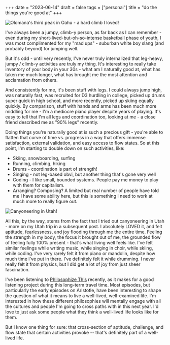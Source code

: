 +++
date = "2023-06-14"
draft = false
tags = ["personal"]
title = "do the things you're good at"
+++

![Olomana's third peak in Oahu - a hard climb I loved!](/img/do-the-things-youre-good-at/olomana.png)

I've always been a jumpy, climb-y person, as far back as I can remember - even during my short-lived-but-oh-so-intense basketball phase of youth, I was most complimented for my "mad ups" - suburban white boy slang (and probably beyond) for jumping well.

But it's odd - until very recently, I've never truly internalized that leg-heavy, jumpy / climb-y activities are truly my thing. It's interesting to really take inventory of your body in your 30s - what am I naturally good at, what has taken me much longer, what has brought me the most attention and acclamation from others.

And consistently for me, it's been stuff with legs. I could always jump high, was naturally fast, was recruited for D3 hurdling in college, picked up drums super quick in high school, and more recently, picked up skiing equally quickly. By comparison, stuff with hands and arms has been much more middling for me - I'm a mediocre piano player despite years of playing. It's easy to tell that I'm all legs and coordination too, looking at me - a close friend described me as "90% legs" recently.

Doing things you're naturally good at is such a precious gift - you're able to flatten that curve of time vs. progress  in a way that offers immense satisfaction, external validation, and easy access to flow states. So at this point, I'm starting to double down on such activities, like:

- Skiing, snowboarding, surfing
- Running, climbing, hiking
- Drums - coordination is part of strength!
- Singing - not leg-based obvi, but another thing that's gone very well
- Coding - I like small, bounded systems. People pay me money to play with them for capitalism.
- Arranging? Composing? A limited but real number of people have told me I have some ability here, but this is something I need to work at much more to really figure out.

![Canyoneering in Utah!](/img/do-the-things-youre-good-at/canyoneering.png)

All this, by the way, stems from the fact that I tried out canyoneering in Utah - more on my Utah trip in a subsequent post. I absolutely LOVED it, and felt aptitude, fearlessness, and joy flooding through me the entire time. Feeling the strength in my body, the focus it brought out of me, the grounded flow of feeling fully 100% present - that's what living well feels like. I've felt similar feelings while writing music, while singing in choir, while skiing, while coding. I've very rarely felt it from piano or mandolin, despite how much time I've put in there. I've definitely felt it while drumming. I never really felt it from physics, but I did get a lot of joy from just sheer fascination.

I've been listening to [Philosophize This](https://www.philosophizethis.org/) recently, as it makes for a good listening project during this long-term travel time. Most episodes, but particularly the early episodes on Aristotle, have been interesting to shape the question of what it means to live a well-lived, well-examined life. I'm interested in how these different philosophies will mentally engage with all the cultures and people I'm going to cross paths with in this next year. I'd love to just ask some people what they think a well-lived life looks like for them.

But I know one thing for sure: that cross-section of aptitude, challenge, and flow state that certain activities provoke -- that's definitely part of a well-lived life.